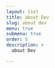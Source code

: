 ```yaml
---
layout: list
title: about Dev
slug: about dev
menu: true
submenu: true
order: 5
description: >
  about Dev

---
```

